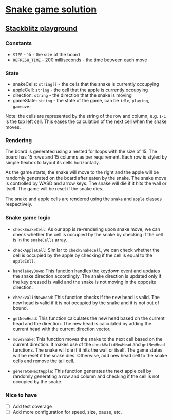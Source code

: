 # [Snake game solution](https://frontendeval.com/questions/snake)

## [Stackblitz playground](https://stackblitz.com/github/willnguyen1312/snake-game)

### Constants

- `SIZE` - 15 - the size of the board
- `REFRESH_TIME` - 200 milliseconds - the time between each move

### State

- snakeCells: `string[]` - the cells that the snake is currently occupying
- appleCell: `string` - the cell that the apple is currently occupying
- direction: `string` - the direction that the snake is moving
- gameState: `string` - the state of the game, can be `idle`, `playing`, `gameover`

Note: the cells are represented by the string of the row and column, e.g. `1-1` is the top left cell. This eases the calculation of the next cell when the snake moves.

### Rendering

The board is generated using a nested for loops with the size of 15. The board has 15 rows and 15 columns as per requirement. Each row is styled by simple flexbox to layout its cells horizontally.

As the game starts, the snake will move to the right and the apple will be randomly generated on the board after eaten by the snake. The snake move is controlled by WASD and arrow keys. The snake will die if it hits the wall or itself. The game will be reset if the snake dies.

The snake and apple cells are rendered using the `snake` and `apple` classes respectively.

### Snake game logic

- `checkSnakeCell`: As our app is re-rendering upon snake move, we can check whether the cell is occupied by the snake by checking if the cell is in the `snakeCells` array.

- `checkAppleCell`: Similar to `checkSnakeCell`, we can check whether the cell is occupied by the apple by checking if the cell is equal to the `appleCell`.

- `handleKeyDown`: This function handles the keydown event and updates the snake direction accordingly. The snake direction is updated only if the key pressed is valid and the snake is not moving in the opposite direction.

- `checkValidNewHead`: This function checks if the new head is valid. The new head is valid if it is not occupied by the snake and it is not out of bound.

- `getNewHead`: This function calculates the new head based on the current head and the direction. The new head is calculated by adding the current head with the current direction vector.

- `moveSnake`: This function moves the snake to the next cell based on the current direction. It makes use of the `checkValidNewHead` and `getNewHead` functions. The snake will die if it hits the wall or itself. The game states will be reset if the snake dies. Otherwise, add new head cell to the snake cells and remove the tail cell.

- `generateNextApple`: This function generates the next apple cell by randomly generating a row and column and checking if the cell is not occupied by the snake.

### Nice to have

- [ ] Add test coverage
- [ ] Add more configuration for speed, size, pause, etc.
